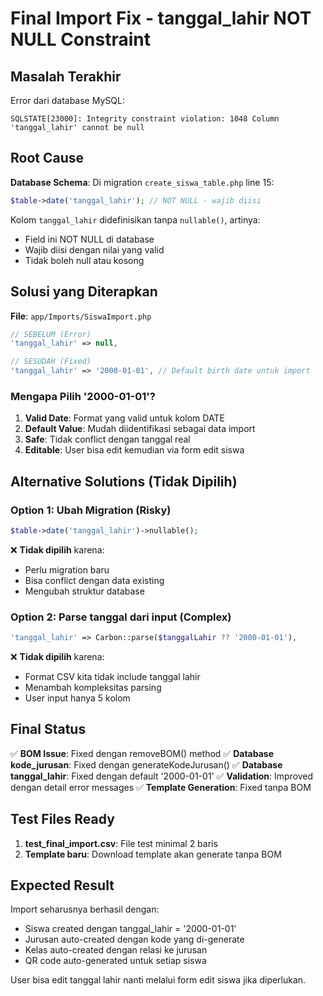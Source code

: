 # Final Import Fix - tanggal_lahir NOT NULL Constraint

## Masalah Terakhir

Error dari database MySQL:
```
SQLSTATE[23000]: Integrity constraint violation: 1048 Column 'tanggal_lahir' cannot be null
```

## Root Cause

**Database Schema**: Di migration `create_siswa_table.php` line 15:
```php
$table->date('tanggal_lahir'); // NOT NULL - wajib diisi
```

Kolom `tanggal_lahir` didefinisikan tanpa `nullable()`, artinya:
- Field ini NOT NULL di database 
- Wajib diisi dengan nilai yang valid
- Tidak boleh null atau kosong

## Solusi yang Diterapkan

**File**: `app/Imports/SiswaImport.php`

```php
// SEBELUM (Error)
'tanggal_lahir' => null,

// SESUDAH (Fixed)
'tanggal_lahir' => '2000-01-01', // Default birth date untuk import
```

### Mengapa Pilih '2000-01-01'?
1. **Valid Date**: Format yang valid untuk kolom DATE
2. **Default Value**: Mudah diidentifikasi sebagai data import
3. **Safe**: Tidak conflict dengan tanggal real
4. **Editable**: User bisa edit kemudian via form edit siswa

## Alternative Solutions (Tidak Dipilih)

### Option 1: Ubah Migration (Risky)
```php
$table->date('tanggal_lahir')->nullable();
```
❌ **Tidak dipilih** karena:
- Perlu migration baru
- Bisa conflict dengan data existing
- Mengubah struktur database

### Option 2: Parse tanggal dari input (Complex)
```php
'tanggal_lahir' => Carbon::parse($tanggalLahir ?? '2000-01-01'),
```
❌ **Tidak dipilih** karena:
- Format CSV kita tidak include tanggal lahir
- Menambah kompleksitas parsing
- User input hanya 5 kolom

## Final Status

✅ **BOM Issue**: Fixed dengan removeBOM() method
✅ **Database kode_jurusan**: Fixed dengan generateKodeJurusan()
✅ **Database tanggal_lahir**: Fixed dengan default '2000-01-01'
✅ **Validation**: Improved dengan detail error messages
✅ **Template Generation**: Fixed tanpa BOM

## Test Files Ready

1. **test_final_import.csv**: File test minimal 2 baris
2. **Template baru**: Download template akan generate tanpa BOM

## Expected Result

Import seharusnya berhasil dengan:
- Siswa created dengan tanggal_lahir = '2000-01-01'
- Jurusan auto-created dengan kode yang di-generate
- Kelas auto-created dengan relasi ke jurusan
- QR code auto-generated untuk setiap siswa

User bisa edit tanggal lahir nanti melalui form edit siswa jika diperlukan.
